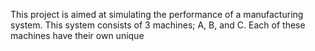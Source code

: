 This project is aimed at simulating the performance of a manufacturing system. This system consists of 3 machines; A, B, and C. Each of these machines have their own unique
